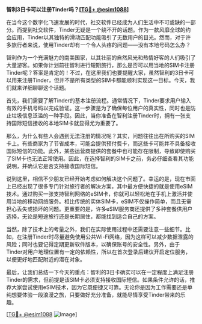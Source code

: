 **智利3日卡可以注册Tinder吗？[[TG💪+ @esim1088](https://t.me/s/esim1088)]**

在当今这个数字化飞速发展的时代，社交软件已经成为人们生活中不可或缺的一部分。而提到社交软件，Tinder无疑是一个绕不开的话题。作为一款风靡全球的约会应用，Tinder以其独特的滑动匹配功能吸引了无数用户的目光。然而，对于许多旅行者来说，使用Tinder却有一个令人头疼的问题——没有本地号码怎么办？

智利作为一个充满魅力的南美国家，以其壮丽的自然风光和热情好客的人们吸引了大量游客。如果你计划前往智利进行短期旅行，那么是否可以用当地的SIM卡注册Tinder呢？答案是肯定的！不过，在这里我们也要提醒大家，虽然智利的3日卡可以用来注册Tinder，但并不是所有类型的SIM卡都能顺利实现这一目标。今天，我们就来详细聊聊这个话题。

首先，我们需要了解Tinder的基本注册流程。通常情况下，Tinder要求用户输入有效的手机号码以完成验证。这一步骤是为了确保每位用户的真实性，同时也是防止垃圾信息泛滥的一种手段。因此，当你准备在智利注册Tinder时，拥有一张支持国际短信接收的本地SIM卡就显得尤为重要了。

那么，为什么有些人会遇到无法注册的情况呢？其实，问题往往出在所购买的SIM卡上。有些商家为了节省成本，可能会提供预付费卡，而这些卡可能并不具备接收国际短信的功能。此外，某些运营商提供的套餐中也可能存在限制，导致即使购买了SIM卡也无法正常使用。因此，在选择智利的SIM卡之前，务必仔细查看其功能说明，并确认它是否支持接收国际短信。

说到这里，相信不少朋友已经开始考虑如何解决这个问题了。幸运的是，现在市面上已经出现了很多专门针对旅行者的解决方案，其中最方便快捷的就是使用eSIM技术。通过购买一张支持智利网络的eSIM卡，你就可以轻松地在手机上激活并使用当地的移动网络服务。相比传统的实体SIM卡，eSIM不仅操作简单，而且无需担心丢失或损坏的问题。更重要的是，许多eSIM服务商还提供了多种套餐供用户选择，无论是短途旅行还是长期居住，都能找到适合自己的方案。

当然，除了技术上的考量之外，我们在实际使用过程中还需要注意一些细节。比如，在注册Tinder时尽量避免使用公共Wi-Fi网络，因为这样可以减少数据泄露的风险；同时也要记得定期更新软件版本，以确保账号的安全性。另外，由于Tinder对用户地理位置有一定的依赖性，所以在首次登录后建议开启定位服务，以便更好地匹配附近的潜在对象。

最后，让我们总结一下今天的重点：智利的3日卡确实可以在一定程度上满足注册Tinder的需求，但前提是该SIM卡必须支持接收国际短信。如果条件允许的话，推荐大家尝试使用eSIM技术，因为它既便捷又可靠。无论你是因为工作需要还是单纯想要体验一段浪漫之旅，只要做好充分准备，就能尽情享受Tinder带来的乐趣。

[[TG💪+ @esim1088](https://t.me/s/esim1088) ![Image](https://i.postimg.cc/4NQfJmqS/Snipaste-2025-05-13-00-14-12.png)]